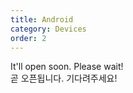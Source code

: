 ```yaml
---
title: Android
category: Devices
order: 2
---
```


It'll open soon. Please wait!
<br/>
곧 오픈됩니다. 기다려주세요!
